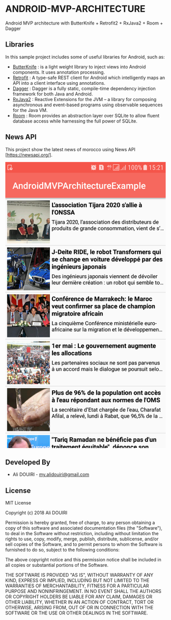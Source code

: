 # ANDROID-MVP-ARCHITECTURE

Android MVP architecture with ButterKnife + Retrofit2 + RxJava2 + Room + Dagger

## Libraries

In this sample project includes some of useful libraries for Android, such as:

- [ButterKnife](http://jakewharton.github.io/butterknife/) : is a light weight library to inject views into Android components. It uses annotation processing.
- [Retrofit](http://square.github.io/retrofit/) : A type-safe REST client for Android which intelligently maps an API into a client interface using annotations.
- [Dagger](https://google.github.io/dagger/) : Dagger is a fully static, compile-time dependency injection framework for both Java and Android.
- [RxJava2](https://github.com/ReactiveX/RxJava) : Reactive Extensions for the JVM – a library for composing asynchronous and event-based programs using observable sequences for the Java VM.
- [Room](https://developer.android.com/training/data-storage/room/) : Room provides an abstraction layer over SQLite to allow fluent database access while harnessing the full power of SQLite.


## News API

This project show the latest news of morocco using News API [https://newsapi.org/].

![](media/capture.png)

## Developed By

* Ali DOUIRI  - <my.alidouiri@gmail.com>

## License

MIT License

Copyright (c) 2018 Ali DOUIRI

Permission is hereby granted, free of charge, to any person obtaining a copy
of this software and associated documentation files (the "Software"), to deal
in the Software without restriction, including without limitation the rights
to use, copy, modify, merge, publish, distribute, sublicense, and/or sell
copies of the Software, and to permit persons to whom the Software is
furnished to do so, subject to the following conditions:

The above copyright notice and this permission notice shall be included in all
copies or substantial portions of the Software.

THE SOFTWARE IS PROVIDED "AS IS", WITHOUT WARRANTY OF ANY KIND, EXPRESS OR
IMPLIED, INCLUDING BUT NOT LIMITED TO THE WARRANTIES OF MERCHANTABILITY,
FITNESS FOR A PARTICULAR PURPOSE AND NONINFRINGEMENT. IN NO EVENT SHALL THE
AUTHORS OR COPYRIGHT HOLDERS BE LIABLE FOR ANY CLAIM, DAMAGES OR OTHER
LIABILITY, WHETHER IN AN ACTION OF CONTRACT, TORT OR OTHERWISE, ARISING FROM,
OUT OF OR IN CONNECTION WITH THE SOFTWARE OR THE USE OR OTHER DEALINGS IN THE
SOFTWARE.